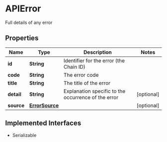 

# APIError

Full details of any error

## Properties

Name | Type | Description | Notes
------------ | ------------- | ------------- | -------------
**id** | **String** | Identifier for the error (the Chain ID) | 
**code** | **String** | The error code | 
**title** | **String** | The title of the error | 
**detail** | **String** | Explanation specific to the occurrence of the error |  [optional]
**source** | [**ErrorSource**](ErrorSource.md) |  |  [optional]


## Implemented Interfaces

* Serializable



